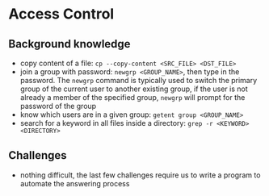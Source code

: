 # Access Control
## Background knowledge
- copy content of a file: `cp --copy-content <SRC_FILE> <DST_FILE>`
- join a group with password: `newgrp <GROUP_NAME>`, then type in the password. The `newgrp` command is typically used to switch the primary group of the current user to another existing group, if the user is not already a member of the specified group, `newgrp` will prompt for the password of the group
- know which users are in a given group: `getent group <GROUP_NAME>`
- search for a keyword in all files inside a directory: `grep -r <KEYWORD> <DIRECTORY>`
## Challenges
- nothing difficult, the last few challenges require us to write a program to automate the answering process
